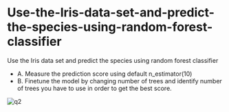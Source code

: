 # Use-the-Iris-data-set-and-predict-the-species-using-random-forest-classifier
Use the Iris data set and predict the species using random forest classifier

* A.	Measure the prediction score using default n_estimator(10)
* B.	Finetune the model by changing number of trees and identify  number of trees you have to use in order to get the best score.

![q2](https://user-images.githubusercontent.com/49120359/128457936-66b45bc8-a50b-47ab-8df3-0561f71fe630.PNG)

